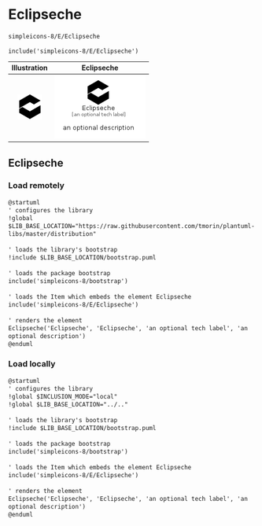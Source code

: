 # Eclipseche


```text
simpleicons-8/E/Eclipseche
```

```text
include('simpleicons-8/E/Eclipseche')
```



| Illustration | Eclipseche |
| :---: | :---: |
| ![illustration for Illustration](../../simpleicons-8/E/Eclipseche.png) | ![illustration for Eclipseche](../../simpleicons-8/E/Eclipseche.Local.png) |




## Eclipseche

### Load remotely
```plantuml
@startuml
' configures the library
!global $LIB_BASE_LOCATION="https://raw.githubusercontent.com/tmorin/plantuml-libs/master/distribution"

' loads the library's bootstrap
!include $LIB_BASE_LOCATION/bootstrap.puml

' loads the package bootstrap
include('simpleicons-8/bootstrap')

' loads the Item which embeds the element Eclipseche
include('simpleicons-8/E/Eclipseche')

' renders the element
Eclipseche('Eclipseche', 'Eclipseche', 'an optional tech label', 'an optional description')
@enduml
```

### Load locally
```plantuml
@startuml
' configures the library
!global $INCLUSION_MODE="local"
!global $LIB_BASE_LOCATION="../.."

' loads the library's bootstrap
!include $LIB_BASE_LOCATION/bootstrap.puml

' loads the package bootstrap
include('simpleicons-8/bootstrap')

' loads the Item which embeds the element Eclipseche
include('simpleicons-8/E/Eclipseche')

' renders the element
Eclipseche('Eclipseche', 'Eclipseche', 'an optional tech label', 'an optional description')
@enduml
```

